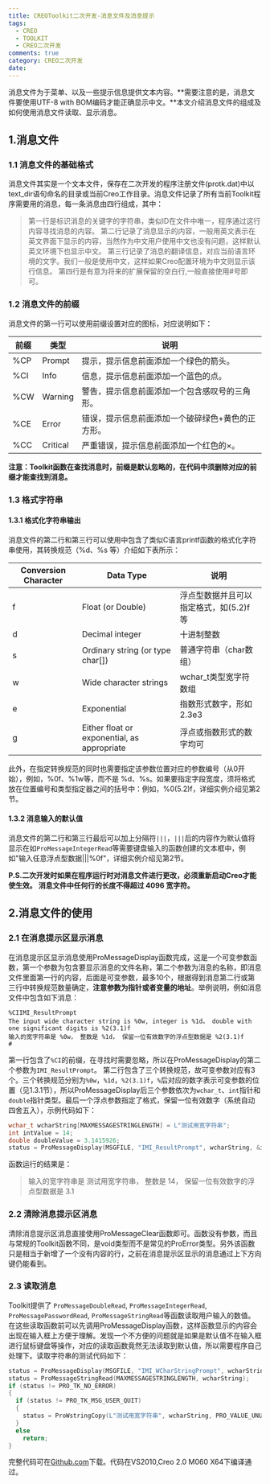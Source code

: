 ```yaml
---
title: CREOToolkit二次开发-消息文件及消息提示
tags:
  - CREO
  - TOOLKIT
  - CREO二次开发
comments: true
category: CREO二次开发
date:
---
```


消息文件为于菜单、以及一些提示信息提供文本内容。**需要注意的是，消息文件要使用UTF-8 with BOM编码才能正确显示中文。**本文介绍消息文件的组成及如何使用消息文件读取、显示消息。

## 1.消息文件

### 1.1 消息文件的基础格式

消息文件其实是一个文本文件，保存在二次开发的程序注册文件(protk.dat)中以text_dir语句命名的目录或当前Creo工作目录。消息文件记录了所有当前Toolkit程序需要用的消息，每一条消息由四行组成，其中：

> 第一行是标识消息的关键字的字符串，类似ID在文件中唯一，程序通过这行内容寻找消息的内容。
> 第二行记录了消息显示的内容，一般用英文表示在英文界面下显示的内容，当然作为中文用户使用中文也没有问题，这样默认英文环境下也显示中文。
> 第三行记录了消息的翻译信息，对应当前语言环境的文字。我们一般是使用中文，这样如果Creo配置环境为中文则显示该行信息。
>	第四行是有意为将来的扩展保留的空白行,一般直接使用#号即可。

### 1.2 消息文件的前缀

消息文件的第一行可以使用前缀设置对应的图标，对应说明如下：

| 前缀 | 类型     | 说明                                              |
| ---- | -------- | ------------------------------------------------- |
| %CP  | Prompt   | 提示，提示信息前面添加一个绿色的箭头。            |
| %CI  | Info     | 信息，提示信息前面添加一个蓝色的点。              |
| %CW  | Warning  | 警告，提示信息前面添加一个包含感叹号的三角形。    |
| %CE  | Error    | 错误，提示信息前面添加一个破碎绿色+黄色的正方形。 |
| %CC  | Critical | 严重错误，提示信息前面添加一个红色的×。           |

**注意：Toolkit函数在查找消息时，前缀是默认忽略的，在代码中须删除对应的前缀才能查找到消息。**


### 1.3 格式字符串

#### 1.3.1 格式化字符串输出

消息文件的第二行和第三行可以使用中包含了类似C语言printf函数的格式化字符串使用，其转换规范（%d、%s 等）介绍如下表所示：

| Conversion Character | Data Type                                   | 说明                                   |
| -------------------- | ------------------------------------------- | -------------------------------------- |
| f                    | Float (or Double)                           | 浮点型数据并且可以指定格式，如(5.2)f等 |
| d                    | Decimal integer                             | 十进制整数                             |
| s                    | Ordinary string (or type char[])            | 普通字符串（char数组）                |
| w                    | Wide character strings                      | wchar_t类型宽字符数组                |
| e                    | Exponential                                 | 指数形式数字，形如2.3e3                |
| g                    | Either float or exponential, as appropriate | 浮点或指数形式的数字均可               |

此外，在指定转换规范的同时也需要指定该参数位置对应的参数编号（从0开始），例如，%0f、%1w等，而不是 %d、%s。如果要指定字段宽度，须将格式放在位置编号和类型指定器之间的括号中：例如，%0(5.2)f，详细实例介绍见第2节。

#### 1.3.2 消息输入的默认值

消息文件的第二行和第三行最后可以加上分隔符`|||`，`|||`后的内容作为默认值将显示在如`ProMessageIntegerRead`等需要键盘输入的函数创建的文本框中，例如"输入任意浮点型数据|||%0f"，详细实例介绍见第2节。

**P.S.二次开发时如果在程序运行时对消息文件进行更改，必须重新启动Creo才能使生效。** 
**消息文件中任何行的长度不得超过 4096 宽字符。**

## 2.消息文件的使用

### 2.1 在消息提示区显示消息

在消息提示区显示消息使用ProMessageDisplay函数完成，这是一个可变参数函数，第一个参数为包含要显示消息的文件名称，第二个参数为消息的名称，即消息文件里面第一行的内容，后面是可变参数，最多10个，根据得到消息第二行或第三行中转换规范数量确定，**注意参数为指针或者变量的地址**。举例说明，例如消息文件中包含如下消息：

```
%CIIMI_ResultPrompt
The input wide character string is %0w, integer is %1d， double with one significant digits is %2(3.1)f
输入的宽字符串是 %0w， 整数是 %1d， 保留一位有效数字的浮点型数据是 %2(3.1)f
#
```

第一行包含了`%CI`的前缀，在寻找时需要忽略，所以在ProMessageDisplay的第二个参数为`IMI_ResultPrompt`。
第二行包含了三个转换规范，故可变参数对应有3个。三个转换规范分别为`%0w`，`%1d`，`%2(3.1)f`，`%`后对应的数字表示可变参数的位置（见1.3.1节），所以ProMessageDisplay后三个参数依次为`wchar_t`、`int`指针和`double`指针类型。最后一个浮点参数指定了格式，保留一位有效数字（系统自动四舍五入），示例代码如下：

```cpp
wchar_t wcharString[MAXMESSAGESTRINGLENGTH] = L"测试用宽字符串";
int intValue = 14;
double doubleValue = 3.1415926;
status = ProMessageDisplay(MSGFILE, "IMI_ResultPrompt", wcharString, &intValue, &doubleValue);
```

函数运行的结果是：

> 输入的宽字符串是 测试用宽字符串， 整数是 14， 保留一位有效数字的浮点型数据是 3.1

### 2.2 清除消息提示区消息

清除消息提示区消息直接使用ProMessageClear函数即可。函数没有参数，而且与常规的Toolkit函数不同，是void类型而不是常见的ProError类型。另外该函数只是相当于新增了一个没有内容的行，之前在消息提示区显示的消息通过上下方向键仍能看到。

### 2.3 读取消息

Toolkit提供了 `ProMessageDoubleRead`, `ProMessageIntegerRead`, `ProMessagePasswordRead`, `ProMessageStringRead`等函数读取用户输入的数值。在这些读取函数前可以先调用ProMessageDisplay函数，这样函数显示的内容会出现在输入框上方便于理解。发现一个不方便的问题就是如果是默认值不在输入框进行鼠标键盘等操作，对应的读取函数竟然无法读取到默认值，所以需要程序自己处理下。读取字符串的测试代码如下：

```cpp
status = ProMessageDisplay(MSGFILE, "IMI_WCharStringPrompt", wcharString);
status = ProMessageStringRead(MAXMESSAGESTRINGLENGTH, wcharString);
if (status != PRO_TK_NO_ERROR)
{
  if (status != PRO_TK_MSG_USER_QUIT)
  {
    status = ProWstringCopy(L"测试用宽字符串", wcharString, PRO_VALUE_UNUSED);
  }
  else
    return;
}
```

完整代码可在<a href="https://github.com/slacker-HD/creo_toolkit" target="_blank">Github.com</a>下载。代码在VS2010,Creo 2.0 M060 X64下编译通过。
